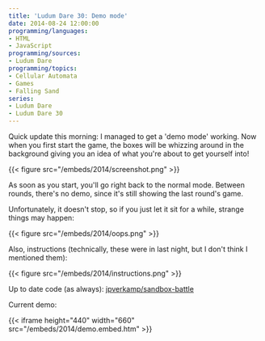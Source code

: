 ```yaml
---
title: 'Ludum Dare 30: Demo mode'
date: 2014-08-24 12:00:00
programming/languages:
- HTML
- JavaScript
programming/sources:
- Ludum Dare
programming/topics:
- Cellular Automata
- Games
- Falling Sand
series:
- Ludum Dare 
- Ludum Dare 30
---
```

Quick update this morning: I managed to get a 'demo mode' working. Now when you first start the game, the boxes will be whizzing around in the background giving you an idea of what you're about to get yourself into!

<!--more-->

{{< figure src="/embeds/2014/screenshot.png" >}}

As soon as you start, you'll go right back to the normal mode. Between rounds, there's no demo, since it's still showing the last round's game.

Unfortunately, it doesn't stop, so if you just let it sit for a while, strange things may happen:

{{< figure src="/embeds/2014/oops.png" >}}

Also, instructions (technically, these were in last night, but I don't think I mentioned them):

{{< figure src="/embeds/2014/instructions.png" >}}

Up to date code (as always): <a href="https://github.com/jpverkamp/sandbox-battle">jpverkamp/sandbox-battle</a>

Current demo:

{{< iframe height="440" width="660" src="/embeds/2014/demo.embed.htm" >}}
